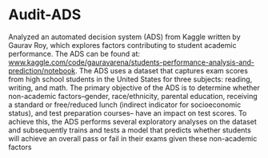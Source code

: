 # Audit-ADS
 Analyzed an automated decision system (ADS) from Kaggle written by Gaurav Roy, which explores factors contributing to student academic performance. The ADS can be found at: www.kaggle.com/code/gauravarena/students-performance-analysis-and-prediction/notebook. The ADS uses a dataset that captures exam scores from high school students in the United States for three subjects: reading, writing, and math. The primary objective of the ADS is to determine whether non-academic factors–gender, race/ethnicity, parental education, receiving a standard or free/reduced lunch (indirect indicator for socioeconomic status), and test preparation courses– have an impact on test scores. To achieve this, the ADS performs several exploratory analyses on the dataset and subsequently trains and tests a model that predicts whether students will achieve an overall pass or fail in their exams given these non-academic factors
